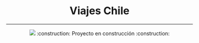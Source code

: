 <h1 align="center"> Viajes Chile </h1>
<hr>

<p align="center">
   <img src="(https://jdlsm.com.ar/img/pagina_enconstruccion.png)" #vitrinedev
   />
   :construction: Proyecto en construcción :construction:
</p>
